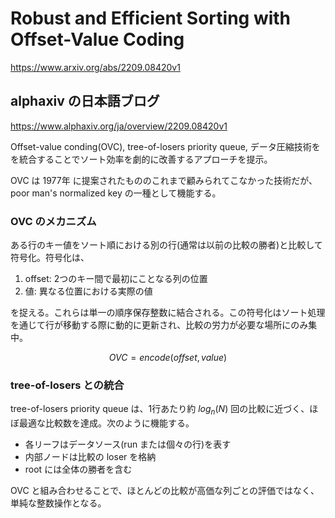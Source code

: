 # Robust and Efficient Sorting with Offset-Value Coding

https://www.arxiv.org/abs/2209.08420v1

## alphaxiv の日本語ブログ

https://www.alphaxiv.org/ja/overview/2209.08420v1

Offset-value conding(OVC), tree-of-losers priority queue, データ圧縮技術をを統合することでソート効率を劇的に改善するアプローチを提示。

OVC は 1977年 に提案されたもののこれまで顧みられてこなかった技術だが、 poor man's normalized key の一種として機能する。

### OVC のメカニズム

ある行のキー値をソート順における別の行(通常は以前の比較の勝者)と比較して符号化。符号化は、

1. offset: 2つのキー間で最初にことなる列の位置
2. 値: 異なる位置における実際の値

を捉える。これらは単一の順序保存整数に結合される。この符号化はソート処理を通じて行が移動する際に動的に更新され、比較の労力が必要な場所にのみ集中。

$$OVC = encode(offset, value)$$

### tree-of-losers との統合

tree-of-losers priority queue は、1行あたり約 $log_n(N)$ 回の比較に近づく、ほぼ最適な比較数を達成。次のように機能する。

- 各リーフはデータソース(run または個々の行)を表す
- 内部ノードは比較の loser を格納
- root には全体の勝者を含む

OVC と組み合わせることで、ほとんどの比較が高価な列ごとの評価ではなく、単純な整数操作となる。
